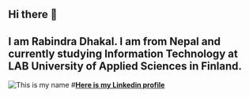 ## Hi there 👋
## I am Rabindra Dhakal. I am from Nepal and currently studying Information Technology at LAB University of Applied Sciences in Finland.
![This is my name](https://github.com/user-attachments/assets/eef76416-3246-43ef-84ad-976c96df5bf0)
#[**Here is my Linkedin profile**](https://www.linkedin.com/in/rabindra-dhakal-8323421b4/)








<!--
**Rabindra720/Rabindra720** is a ✨ _special_ ✨ repository because its `README.md` (this file) appears on your GitHub profile.  

Here are some ideas to get you started:

- 🔭 I’m currently working on ...
- 🌱 I’m currently learning ...
- 👯 I’m looking to collaborate on ...
- 🤔 I’m looking for help with ...
- 💬 Ask me about ...
- 📫 How to reach me: ...
- 😄 Pronouns: ...
- ⚡ Fun fact: ...
-->
